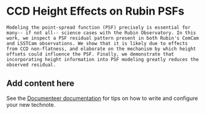 # CCD Height Effects on Rubin PSFs

```{abstract}
Modeling the point-spread function (PSF) precisely is essential for many-- if not all-- science cases with the Rubin Observatory. In this work, we inspect a PSF residual pattern present in both Rubin's ComCam and LSSTCam observations. We show that it is likely due to effects from CCD non-flatness, and elaborate on the mechanism by which height offsets could influence the PSF. Finally, we demonstrate that incorporating height information into PSF modeling greatly reduces the observed residual.
```

## Add content here

See the [Documenteer documentation](https://documenteer.lsst.io/technotes/index.html) for tips on how to write and configure your new technote.
